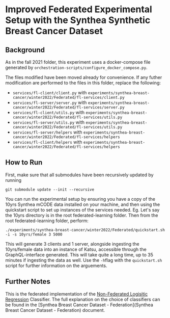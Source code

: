 # Improved Federated Experimental Setup with the Synthea Synthetic Breast Cancer Dataset

## Background
As in the fall 2021 folder, this experiment uses a docker-compose file generated by `orchestration-scripts/configure_docker_compose.py`.

The files modified have been moved already for convenience. If any futher modification are performed to the files in this folder, replace the following:
- `services/fl-client/client.py` with `experiments/synthea-breast-cancer/winter2022/Federated/fl-services/client.py`
- `services/fl-server/server.py` with `experiments/synthea-breast-cancer/winter2022/Federated/fl-services/server.py`
- `services/fl-client/utils.py` with `experiments/synthea-breast-cancer/winter2022/Federated/fl-services/utils.py`
- `services/fl-server/utils.py` with `experiments/synthea-breast-cancer/winter2022/Federated/fl-services/utils.py`
- `services/fl-server/helpers` with `experiments/synthea-breast-cancer/winter2022/Federated/fl-services/helpers`
- `services/fl-client/helpers` with `experiments/synthea-breast-cancer/winter2022/Federated/fl-services/helpers`

## How to Run

First, make sure that all submodules have been recursively updated by running
```
git submodule update --init --recursive
```

You can run the experimental setup by ensuring you have a copy of the 10yrs Synthea mCODE data installed on your machine, and then using the quickstart script to set up instances of the services needed.
Eg. Let's say the 10yrs directory is in the root federated-learning folder. Then from the root federated-learning folder, perform:

```
./experiments/synthea-breast-cancer/winter2022/Federated/quickstart.sh -i -s 10yrs/female 3 5000
```

This will generate 3 clients and 1 server, alongside ingesting the 10yrs/female data into an instance of Katsu, accessible through the GraphQL-interface generated. This will take quite a long time, up to 35 minutes if ingesting the data as well.
Use the `-h`flag with the `quickstart.sh` script for further information on the arguements. 

## Further Notes

This is the federated implementation of the [Non-Federated Logisitic Regression](../Non-Federated/SyntheaClassifiers.ipynb) Classifier. The full explanation on the choice of classifiers can be found in the [Synthea Breast Cancer Dataset - Federation](Synthea Breast Cancer Dataset - Federation) document.